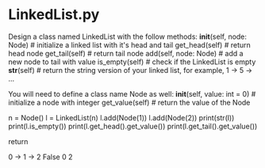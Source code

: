 # LinkedList.py


Design a class named LinkedList with the follow methods:
__init__(self, node: Node) # initialize a linked list with it's head and tail
get_head(self) # return head node
get_tail(self) # return tail node
add(self, node: Node) # add a new node to tail with value
is_empty(self) # check if the LinkedList is empty
__str__(self) # return the string version of your linked list, for example, 1 -> 5 -> ...
 
You will need to define a class name Node as well:
__init__(self, value: int = 0) # initialize a node with integer
get_value(self) # return the value of the Node



n = Node()
l = LinkedList(n)
l.add(Node(1))
l.add(Node(2))
print(str(l))
print(l.is_empty())
print(l.get_head().get_value())
print(l.get_tail().get_value())

return 

0 -> 1 -> 2
False
0
2
